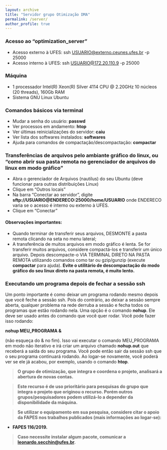 ```yaml
---
layout: archive
title: "Servidor grupo Otimização DMA"
permalink: /server/
author_profile: true
---
```


### Acesso ao “optimization_server”

- Acesso externo à UFES: ssh USUARIO@externo.ceunes.ufes.br -p 25000
- Acesso interno à UFES: ssh USUARIO@172.20.110.9 -p 25000

### Máquina

- 1 processador Intel(R) Xeon(R) Silver 4114 CPU @ 2.20GHz 10 núcleos (20 threads), 160Gb RAM
- Sistema GNU Linux Ubuntu

### Comandos básicos via terminal

- Mudar a senha do usuário: **passwd**
- Ver processos em andamento: **htop**
- Ver últimas reinicializações do servidor: **caiu**
- Ver lista dos softwares instalados: **softwares**
- Ajuda para comandos de compactação/descompactação: **compactar**

### Transferências de arquivos pelo ambiante gráfico do linux, ou “como abrir sua pasta remota no gerenciador de arquivos do linux em modo gráfico”

- Abra o gerenciador de Arquivos (nautilus) do seu Ubuntu (deve funcionar para outras distribuições Linux)
- Clique em “Outros locais”
- Na barra “Conectar ao servidor”, digite **sftp://USUARIO@ENDERECO:25000/home/USUARIO** onde ENDERECO varia se o acesso é interno ou externo à UFES.
- Clique em “Conectar”

#### Observações importantes:

- Quando terminar de transferir seus arquivos, DESMONTE a pasta remota clicando na seta no menu lateral;
- A transferência de muitos arquivos em modo gráfico é lenta. Se for transferir muitos arquivos, considere compactá-los e transferir um único arquivo.
Depois descompacte-o VIA TERMINAL DIRETO NA PASTA REMOTA utilizando comandos como tar ou gzip/gunzip (execute **compactar** para ajuda).
**Evite o utilitário de descompactação do modo gráfico do seu linux direto na pasta remota, é muito lento.**

### Executando um programa depois de fechar a sessão ssh

Um ponto importante é como deixar um programa rodando mesmo depois que você feche a sessão ssh. Pois do contrário, ao deixar a sessão sempre aberta, 
qualquer problema na rede derruba a sessão e fecha todos os programas que estão rodando nela. Uma opção é o comando **nohup**. Ele deve ser usado antes do 
comando que você quer rodar. Você pode fazer isso rodando:

**nohup MEU_PROGRAMA &**

(não esqueça do & no fim). Isso vai executar o comando MEU_PROGRAMA em modo não iterativo e irá criar um arquivo chamado **nohup.out** que receberá 
a saída do seu programa. Você pode então sair da sessão ssh que o seu programa continuará rodando. Ao logar-se novamente, você poderá ver se ele 
já acabou, por exemplo, usando o comando **htop**.

> **O grupo de otimização, que integra e coordena o projeto, analisará a abertura de novas contas.**

> **Este recurso é de uso prioritário para pesquisas do grupo que integra o projeto que originou o recurso. 
Porém outros grupos/pesquisadores podem utilizá-lo a depender da disponibilidade da máquina.**

> **Se utilizar o equipamento em sua pesquisa, considere citar o apoio da FAPES nos trabalhos publicados (mais informações ao logar-se):**
- **FAPES 116/2019.**

> **Caso necessite instalar algum pacote, comunicar a leonardo.secchin@ufes.br.**
